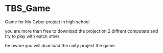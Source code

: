 # TBS_Game
Game for My Cyber project in high school

you are more than free to download the project on 2 diffrent computers and try to play with eatch other

be aware you will doanload the unity project the game.

